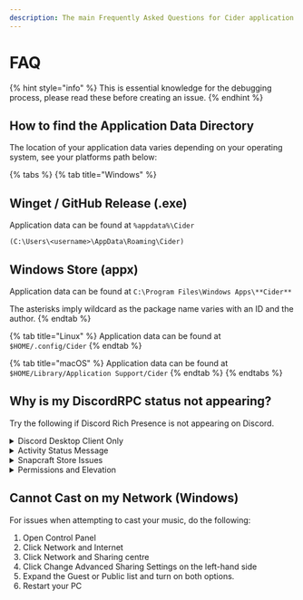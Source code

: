 ```yaml
---
description: The main Frequently Asked Questions for Cider application support.
---
```


# FAQ

{% hint style="info" %}
This is essential knowledge for the debugging process, please read these before creating an issue.
{% endhint %}

## How to find the Application Data Directory

The location of your application data varies depending on your operating system, see your platforms path below:

{% tabs %}
{% tab title="Windows" %}
## Winget / GitHub Release (.exe)

Application data can be found at `%appdata%\Cider`&#x20;

`(C:\Users\<username>\AppData\Roaming\Cider)`

## Windows Store (appx)

Application data can be found at `C:\Program Files\Windows Apps\**Cider**`

The asterisks imply wildcard as the package name varies with an ID and the author.
{% endtab %}

{% tab title="Linux" %}
Application data can be found at `$HOME/.config/Cider`
{% endtab %}

{% tab title="macOS" %}
Application data can be found at `$HOME/Library/Application Support/Cider`
{% endtab %}
{% endtabs %}

## Why is my DiscordRPC status not appearing?

Try the following if Discord Rich Presence is not appearing on Discord.&#x20;

<details>

<summary>Discord Desktop Client Only</summary>

Ensure you only have the Discord desktop client, not the web client open. As Cider is not directly connected to Discord we cannot have your status showing when not connected to Cider directly through Discord's Rich Presence functionality.

</details>

<details>

<summary>Activity Status Message</summary>

Make sure that 'Display current activity as a status message' is enabled in your Activity Status category in the Discord settings. Cider will not appear as a game, so do not manually add it.

<img src="https://i.imgur.com/3znfOMh.png" alt="Discord Activity Status Message" data-size="original">

</details>

<details>

<summary>Snapcraft Store Issues</summary>

If you are using Discord from the Snap Store, you are advised to install from a different source (Discords Website or using another package manager). The Snap Store version of Discord is known to have issues with DiscordRPC.

</details>

<details>

<summary>Permissions and Elevation</summary>

Ensure that you are running Discord on a level that is below Cider. If Discord is being elevated, Cider will be unable to connect. Furthermore, **ensure that Discord is started first**. Cider has to connect to Discord and this is only done on Cider's launch. So make sure Discord is started before Cider.

</details>

## Cannot Cast on my Network (Windows)

For issues when attempting to cast your music, do the following:

1. Open Control Panel
2. Click Network and Internet
3. Click Network and Sharing centre
4. Click Change Advanced Sharing Settings on the left-hand side
5. Expand the Guest or Public list and turn on both options.
6. Restart your PC
